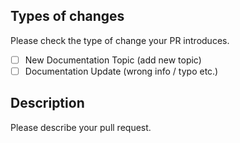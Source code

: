 ## Types of changes

Please check the type of change your PR introduces.

- [ ] New Documentation Topic (add new topic)
- [ ] Documentation Update (wrong info / typo etc.)

## Description

Please describe your pull request.
